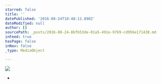 ```yaml
---
starred: false
title: ''
datePublished: '2016-08-24T10:48:12.890Z'
dateModified: null
author: []
sourcePath: _posts/2016-08-24-8bfb53de-01a5-491e-9769-cd956e171438.md
inFeed: true
hasPage: false
inNav: false
_type: MediaObject

---
```

![](https://the-grid-user-content.s3-us-west-2.amazonaws.com/24130294-5f54-4cd2-8f40-92c6878cd71e.jpg)

*